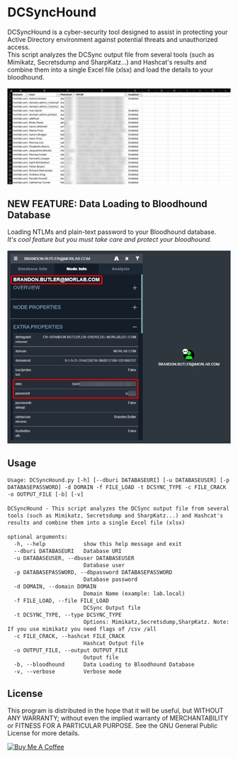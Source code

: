 # DCSyncHound
DCSyncHound is a cyber-security tool designed to assist in protecting your Active Directory environment against potential threats and unauthorized access.\
This script analyzes the DCSync output file from several tools (such as Mimikatz, Secretsdump and SharpKatz...) and Hashcat's results and combine them into a single Excel file (xlsx) and load the details to your bloodhound.\
\
![Excel Screenshot](./images/excel_screenshot.png)

## NEW FEATURE: Data Loading to Bloodhound Database
Loading NTLMs and plain-text password to your Bloodhound database.\
*It's cool feature but you must take care and protect your bloodhound.*\
\
![Bloodhound Screenshot](./images/bh_screenshot.png)

## Usage
```
Usage: DCSyncHound.py [-h] [--dburi DATABASEURI] [-u DATABASEUSER] [-p DATABASEPASSWORD] -d DOMAIN -f FILE_LOAD -t DCSYNC_TYPE -c FILE_CRACK -o OUTPUT_FILE [-b] [-v]

DCSyncHound - This script analyzes the DCSync output file from several tools (such as Mimikatz, Secretsdump and SharpKatz...) and Hashcat's results and combine them into a single Excel file (xlsx)

optional arguments:
  -h, --help            show this help message and exit
  --dburi DATABASEURI   Database URI
  -u DATABASEUSER, --dbuser DATABASEUSER
                        Database user
  -p DATABASEPASSWORD, --dbpassword DATABASEPASSWORD
                        Database password
  -d DOMAIN, --domain DOMAIN
                        Domain Name (example: lab.local)
  -f FILE_LOAD, --file FILE_LOAD
                        DCSync Output file
  -t DCSYNC_TYPE, --type DCSYNC_TYPE
                        Options: Mimikatz,Secretsdump,SharpKatz. Note: If you use mimikatz you need flags of /csv /all
  -c FILE_CRACK, --hashcat FILE_CRACK
                        Hashcat Output file
  -o OUTPUT_FILE, --output OUTPUT_FILE
                        Output file
  -b, --bloodhound      Data Loading to Bloodhound Database
  -v, --verbose         Verbose mode
```

## License
This program is distributed in the hope that it will be useful, but WITHOUT ANY WARRANTY; without even the implied warranty of MERCHANTABILITY or FITNESS FOR A PARTICULAR PURPOSE. See the GNU General Public License for more details.


<a href="https://www.buymeacoffee.com/mordavid" target="_blank"><img src="https://cdn.buymeacoffee.com/buttons/v2/default-yellow.png" alt="Buy Me A Coffee" style="height: 60px !important;width: 217px !important;" ></a>